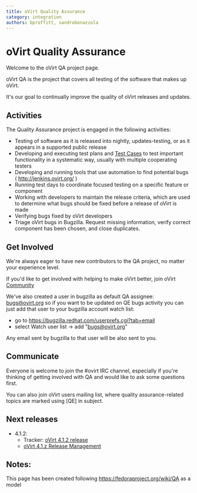 ```yaml
---
title: oVirt Quality Assurance
category: integration
authors: bproffitt, sandrobonazzola
---
```


# oVirt Quality Assurance

Welcome to the oVirt QA project page.

oVirt QA is the project that covers all testing of the software that makes up oVirt.

It's our goal to continually improve the quality of oVirt releases and updates.

## Activities

The Quality Assurance project is engaged in the following activities:

*   Testing of software as it is released into nightly, updates-testing, or as it appears in a supported public release
*   Developing and executing test plans and [Test Cases](/develop/infra/testing/test-cases/) to test important functionality in a systematic way, usually with multiple cooperating testers
*   Developing and running tools that use automation to find potential bugs ( <http://jenkins.ovirt.org/> )
*   Running test days to coordinate focused testing on a specific feature or component
*   Working with developers to maintain the release criteria, which are used to determine what bugs should be fixed before a release of oVirt is made
*   Verifying bugs fixed by oVirt developers
*   Triage oVirt bugs in Bugzilla. Request missing information, verify correct component has been chosen, and close duplicates.

## Get Involved

We're always eager to have new contributors to the QA project, no matter your experience level.

If you'd like to get involved with helping to make oVirt better, join oVirt [Community](/community/)

We've also created a user in bugzilla as default QA assignee: bugs@ovirt.org so if you want to be updated on QE bugs activity you can just add that user to your bugzilla account watch list:

*   go to <https://bugzilla.redhat.com/userprefs.cgi?tab=email>
*   select Watch user list -> add "bugs@ovirt.org"

Any email sent by bugzilla to that user will be also sent to you.

## Communicate

Everyone is welcome to join the #ovirt IRC channel, especially if you're thinking of getting involved with QA and would like to ask some questions first.

You can also join oVirt users mailing list, where quality assurance-related topics are marked using [QE] in subject.

## Next releases


* 4.1.2:
  - Tracker: [oVirt 4.1.2 release](https://bugzilla.redhat.com/buglist.cgi?quicksearch=target_milestone%3Aovirt-4.1.1)
  - [oVirt 4.1.z Release Management](/develop/release-management/releases/4.1.z/release-management/)

## Notes:

This page has been created following <https://fedoraproject.org/wiki/QA> as a model

